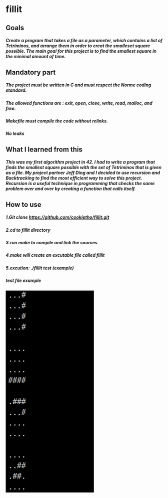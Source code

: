 # fillit
## Goals
##### Create a program that takes a file as a parameter, which contains a list of Tetriminos, and arrange them in order to creat the smalleset square possible. The main goal for this project is to find the smallest square in the minimal amount of time.
## Mandatory part
##### The project must be written in C and must respect the Norme coding standard.
##### The allowed functions are : exit, open, close, write, read, malloc, and free.
##### Makefile must compile the code without relinks.
##### No leaks
## What I learned from this
##### This was my first algorithm project in 42. I had to write a program that finds the smallest square possible with the set of Tetriminos that is given as a file. My project partner Jeff Ding and I decided to use recursion and Backtracking to find the most efficient way to solve this project. Recursion is a useful technique in programming that checks the same problem over and over by creating a function that calls itself.
## How to use
##### 1.Git clone https://github.com/cookietho/fillit.git
##### 2.cd to fillit directory
##### 3.run make to compile and link the sources
##### 4.make will create an excutable file called fillit
##### 5.excution:   ./fillit test   (example)

##### test file example
![test sample](https://github.com/cookietho/fillit/blob/master/Screen%20Shot%202019-02-18%20at%202.09.37%20PM.png)
